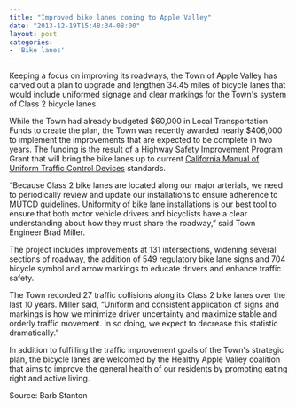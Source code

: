 ```yaml
---
title: "Improved bike lanes coming to Apple Valley"
date: "2013-12-19T15:48:34-08:00"
layout: post
categories:
- 'Bike lanes'
---
```


Keeping a focus on improving its roadways, the Town of Apple Valley has carved out a plan to upgrade and lengthen 34.45 miles of bicycle lanes that would include uniformed signage and clear markings for the Town's system of Class 2 bicycle lanes.  
  
While the Town had already budgeted $60,000 in Local Transportation Funds to create the plan, the Town was recently awarded nearly $406,000 to implement the improvements that are expected to be complete in two years. The funding is the result of a Highway Safety Improvement Program Grant that will bring the bike lanes up to current [California Manual of Uniform Traffic Control Devices](https://www.dot.ca.gov/hq/traffops/signtech/mutcdsupp/ca_mutcd2012.htm) standards.

“Because Class 2 bike lanes are located along our major arterials, we need to periodically review and update our installations to ensure adherence to MUTCD guidelines. Uniformity of bike lane installations is our best tool to ensure that both motor vehicle drivers and bicyclists have a clear understanding about how they must share the roadway,” said Town Engineer Brad Miller.

The project includes improvements at 131 intersections, widening several sections of roadway, the addition of 549 regulatory bike lane signs and 704 bicycle symbol and arrow markings to educate drivers and enhance traffic safety.

The Town recorded 27 traffic collisions along its Class 2 bike lanes over the last 10 years. Miller said, “Uniform and consistent application of signs and markings is how we minimize driver uncertainty and maximize stable and orderly traffic movement. In so doing, we expect to decrease this statistic dramatically.”

In addition to fulfilling the traffic improvement goals of the Town's strategic plan, the bicycle lanes are welcomed by the Healthy Apple Valley coalition that aims to improve the general health of our residents by promoting eating right and active living.

Source: Barb Stanton